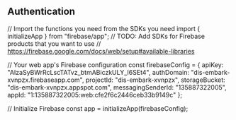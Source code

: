 ## Authentication ##
// Import the functions you need from the SDKs you need
import { initializeApp } from "firebase/app";
// TODO: Add SDKs for Firebase products that you want to use
// https://firebase.google.com/docs/web/setup#available-libraries

// Your web app's Firebase configuration
const firebaseConfig = {
  apiKey: "AIzaSyBWrRcLscTATvz_btmABiczkULY_I6SEt4",
  authDomain: "dis-embark-xvnpzx.firebaseapp.com",
  projectId: "dis-embark-xvnpzx",
  storageBucket: "dis-embark-xvnpzx.appspot.com",
  messagingSenderId: "135887322005",
  appId: "1:135887322005:web:cfe2f6c2446ceb33b9149c"
};

// Initialize Firebase
const app = initializeApp(firebaseConfig);
